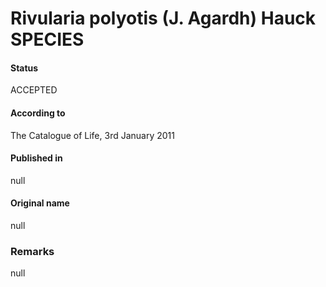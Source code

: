Rivularia polyotis (J. Agardh) Hauck SPECIES
=======

#### Status
ACCEPTED

#### According to
The Catalogue of Life, 3rd January 2011

#### Published in
null

#### Original name
null

### Remarks
null